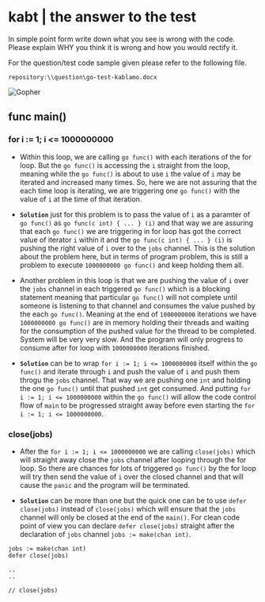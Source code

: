 # kabt | the answer to the test

In simple point form write down what you see is wrong with the code. Please explain WHY you think it is wrong and how you would rectify it.

For the question/test code sample given please refer to the following file.

```
repository:\\question\go-test-kablamo.docx
```

![Gopher](https://static1.squarespace.com/static/5c4ea9d5697a985352030ac6/5c4ea9feaa4a99273255562d/5c4fb8c9aa4a990c63cdba02/1549821309986/4kheader.png?format=1500w)

## func main()

### for i := 1; i <= 1000000000

* Within this loop, we are calling `go func()` with each iterations of the for loop. But the `go func()` is accessing the `i` straight from the loop, meaning while the `go func()` is about to use `i` the value of `i` may be iterated and increased many times. So, here we are not assuring that the each time loop is iterating, we are triggering one `go func()` with the value of `i` at the time of that iteration.

* **`Solution`** just for this problem is to pass the value of `i` as a paramter of `go func()` as `go func(c int) { ... } (i)` and that way we are assuring that each `go func()` we are triggering in for loop has got the correct value of iterator `i` within it and the `go func(c int) { ... } (i)` is pushing the right value of `i` over to the `jobs` channel. This is the solution about the problem here, but in terms of program problem, this is still a problem to execute `1000000000 go func()` and keep holding them all.

* Another problem in this loop is that we are pushing the value of `i` over the `jobs` channel in each triggered `go func()` which is a blocking statement meaning that particular `go func()` will not complete until someone is listening to that channel and consumes the value pushed by the each `go func()`. Meaning at the end of `1000000000` iterations we have `1000000000 go func()` are in memory holding their threads and waiting for the consumption of the pushed value for the thread to be completed. System will be very very slow. And the program will only progress to consume after for loop with `1000000000` iterations finished.

* **`Solution`** can be to wrap `for i := 1; i <= 1000000000` itself within the `go func()` and iterate through `i` and push the value of `i` and push them throgu the `jobs` channel. That way we are pushing one `int` and holding the one `go func()` until that pushed `int` get consumed. And putting `for i := 1; i <= 1000000000` within the `go func()` will allow the code control flow of `main` to be progressed straight away before even starting the `for i := 1; i <= 1000000000`.

### close(jobs)

* After the `for i := 1; i <= 1000000000` we are calling `close(jobs)` which will straight away close the `jobs` channel after looping through the for loop. So there are chances for lots of triggered `go func()` by the for loop will try then send the value of `i` over the closed channel and that will cause the `panic` and the program will be terminated.

* **`Solution`** can be more than one but the quick one can be to use `defer close(jobs)` instead of `close(jobs)` which will ensure that the `jobs` channel will only be closed at the end of the `main()`. For clean code point of view you can declare `defer close(jobs)` straight after the declaration of `jobs` channel `jobs := make(chan int)`.

```
jobs := make(chan int)
defer close(jobs)

..
..

// close(jobs)
```